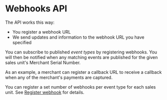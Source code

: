<!-- START_METADATA
---
title: Introduction to the Webhooks API
sidebar_label: Introduction
sidebar_position: 1
hide_table_of_contents: true
pagination_next: null
pagination_prev: null
---
END_METADATA -->

# Webhooks API

The API works this way:

* You register a webhook URL
* We send updates and information to the webhook URL you have specified

You can subscribe to published *event types* by registering webhooks.
You will then be notified when any matching events are published for the
given sales unit's Merchant Serial Number.

As an example, a merchant can register a callback URL to receive a callback when
any of the merchant's payments are captured.

You can register a set number of webhooks per event type for each sales unit.
See [Register webhook](https://developer.vippsmobilepay.com/api/webhooks/#tag/v1/paths/~1v1~1webhooks/post)
for details.